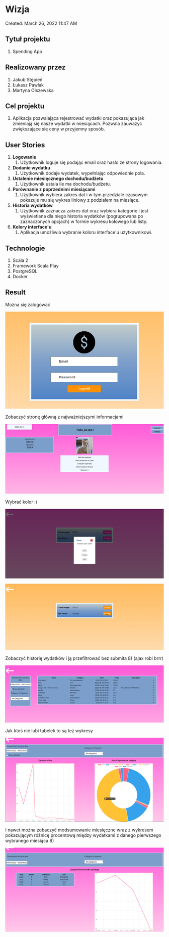 # Wizja

Created: March 26, 2022 11:47 AM

## **Tytuł projektu**

1. Spending App

## **Realizowany przez**

1. Jakub Stępień
2. Łukasz Pawlak
3. Martyna Olszewska

## **Cel projektu**

1. Aplikacja pozwalająca rejestrować wydatki oraz pokazująca jak zmieniają się nasze wydatki w miesiącach. Pozwala zauważyć zwiększające się ceny w przyjemny sposób.

## **User Stories**

1. **Logowanie**
    1. Użytkownik loguje się podając email oraz hasło ze strony logowania.
2. **Dodanie wydatku**
    1. Użytkownik dodaje wydatek, wypełniając odpowiednie pola.
3. **Ustalenie miesięcznego dochodu/budżetu**
    1. Użytkownik ustala ile ma dochodu/budżetu.
4. **Porównanie z poprzednimi miesiącami**
    1. Użytkownik wybiera zakres dat i w tym przedziale czasowym pokazuje mu się wykres liniowy z podziałem na miesiące.
5. **Historia wydatków**
    1. Użytkownik zaznacza zakres dat oraz wybiera kategorie i jest wyświetlana dla niego historia wydatków (pogrupowana po zaznaczonych opcjach) w formie wykresu kołowego lub listy.
6. **Kolory interface'u**
    1. Aplikacja umożliwia wybranie koloru interface'u użytkownikowi.

## **Technologie**

1. Scala 2
2. Framework Scala Play
3. PostgreSQL
4. Docker

## **Result**

Można się zalogować

![](./imgs/23.png)

Zobaczyć stronę główną z najważniejszymi informacjami

![](./imgs/24.png)

Wybrać kolor :)

![](./imgs/25.png)

![](./imgs/1.gif)

Zobaczyć historię wydatków i ją przefiltrować bez submita 8) (ajax robi brrr)

![](./imgs/26.png)

Jak ktoś nie lubi tabelek to są też wykresy

![](./imgs/27.png)

I nawet można zobaczyć modsumowanie miesięczne wraz z wykresem pokazującym różnicę procentową między wydatkami z danego pierwszego wybranego miesiąca 8)

![](./imgs/28.png)

